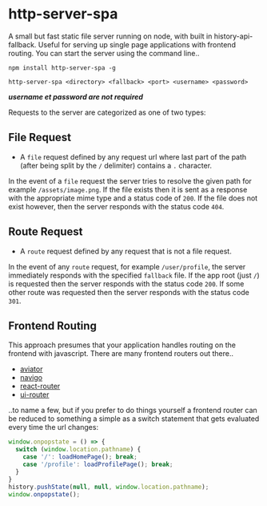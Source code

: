 # http-server-spa

A small but fast static file server running on node, with built in history-api-fallback. Useful for serving up single page applications with frontend routing. You can start the server using the command line..

```
npm install http-server-spa -g
```
```
http-server-spa <directory> <fallback> <port> <username> <password>
```

***username et password are not required***

Requests to the server are categorized as one of two types:

## File Request

- A `file` request defined by any request url where last part of the path (after being split by the `/` delimiter) contains a `.` character.

In the event of a `file` request the server tries to resolve the given path for example `/assets/image.png`. If the file exists then it is sent as a response with the appropriate mime type and a status code of `200`. If the file does not exist however, then the server responds with the status code `404`.

## Route Request

- A `route` request defined by any request that is not a file request.

In the event of any `route` request, for example `/user/profile`, the server immediately responds with the specified `fallback` file. If the app root (just `/`) is requested then the server responds with the status code `200`. If some other route was requested then the server responds with the status code `301`.

## Frontend Routing

This approach presumes that your application handles routing on the frontend with javascript. There are many frontend routers out there..

- [aviator](https://github.com/swipely/aviator)
- [navigo](https://github.com/krasimir/navigo)
- [react-router](https://github.com/ReactTraining/react-router)
- [ui-router](https://ui-router.github.io/)

..to name a few, but if you prefer to do things yourself a frontend router can be reduced to something a simple as a switch statement that gets evaluated every time the url changes:

```javascript
window.onpopstate = () => {
  switch (window.location.pathname) {
    case '/': loadHomePage(); break;
    case '/profile': loadProfilePage(); break;
  }
}
history.pushState(null, null, window.location.pathname);
window.onpopstate();
```
